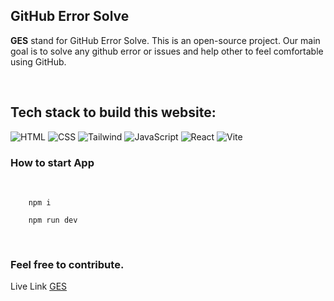 <div align='left'>
  
## GitHub Error Solve

**GES** stand for GitHub Error Solve. This is an open-source project. Our main goal is to solve any github error or issues and help other to feel comfortable using GitHub.

<br>

## Tech stack to build this website: <br>

![HTML](https://img.shields.io/badge/html-F16529?style=for-the-badge&logo=html5&logoColor=white)
![CSS](https://img.shields.io/badge/css-254BDD?style=for-the-badge&logo=css3&logoColor=white)
![Tailwind](https://img.shields.io/badge/tailwindcss-C66394?style=for-the-badge&logo=tailwindcss&logoColor=white)
![JavaScript](https://img.shields.io/badge/javascript-EFD81C?style=for-the-badge&logo=javascript&logoColor=white)
![React](https://img.shields.io/badge/react-blue?style=for-the-badge&logo=react&logoColor=navyblue)
![Vite](https://img.shields.io/badge/vite-5BB4FF?style=for-the-badge&logo=vite&logoColor=FFC018)

### How to start App

<br>

```console
    npm i
```

```console
    npm run dev
```

<br>

### Feel free to contribute.

Live Link <a href='https://github-error-solve.vercel.app/'>GES</a>

</div
